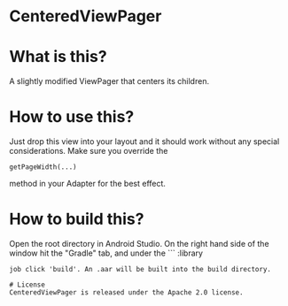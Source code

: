CenteredViewPager
=======

# What is this?
A slightly modified ViewPager that centers its children.

# How to use this?
Just drop this view into your layout and it should work without any special considerations. Make sure you override the 
```
getPageWidth(...)
```
method in your Adapter for the best effect.
# How to build this?
Open the root directory in Android Studio. On the right hand side of the window hit the "Gradle" tab, and under the ```
:library
```
job click 'build'. An .aar will be built into the build directory.

# License
CenteredViewPager is released under the Apache 2.0 license.
